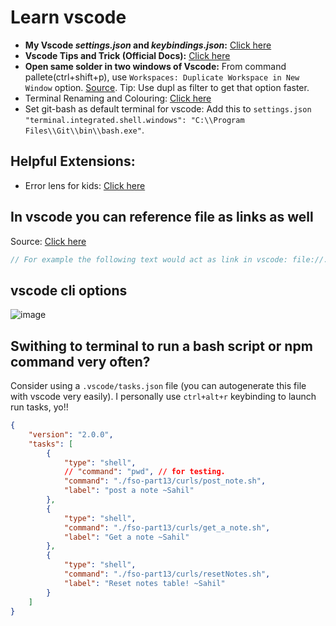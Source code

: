 # Learn vscode

- **My Vscode _settings.json_ and _keybindings.json_:** [Click here](https://github.com/sahilrajput03/config/tree/main/Code/User)
- **Vscode Tips and Trick (Official Docs):** [Click here](https://code.visualstudio.com/docs/getstarted/tips-and-tricks)
- **Open same solder in two windows of Vscode:** From command pallete(ctrl+shift+p), use `Workspaces: Duplicate Workspace in New Window` option. [Source](https://stackoverflow.com/a/51426734/10012446). Tip: Use dupl as filter to get that option faster.
- Terminal Renaming and Colouring: [Click here](https://www.youtube.com/shorts/9QC2SDkWyvI?feature=share)
- Set git-bash as default terminal for vscode: Add this to `settings.json` `"terminal.integrated.shell.windows": "C:\\Program Files\\Git\\bin\\bash.exe"`.

## Helpful Extensions:

- Error lens for kids: [Click here](https://marketplace.visualstudio.com/items?itemName=usernamehw.errorlens)

## In vscode you can reference file as links as well

Source: [Click here](https://stackoverflow.com/a/3760547/10012446)

```js
// For example the following text would act as link in vscode: file://./scripts/deployKryptoBird.js
```

## vscode cli options

![image](https://user-images.githubusercontent.com/31458531/173615265-fc5ec69c-7641-46f1-b81a-4878e33891fd.png)

## Swithing to terminal to run a bash script or npm command very often?

Consider using a `.vscode/tasks.json` file (you can autogenerate this file with vscode very easily). I personally use `ctrl+alt+r` keybinding to launch run tasks, yo!!

```json
{
	"version": "2.0.0",
	"tasks": [
		{
			"type": "shell",
			// "command": "pwd", // for testing.
			"command": "./fso-part13/curls/post_note.sh",
			"label": "post a note ~Sahil"
		},
		{
			"type": "shell",
			"command": "./fso-part13/curls/get_a_note.sh",
			"label": "Get a note ~Sahil"
		},
		{
			"type": "shell",
			"command": "./fso-part13/curls/resetNotes.sh",
			"label": "Reset notes table! ~Sahil"
		}
	]
}
```
